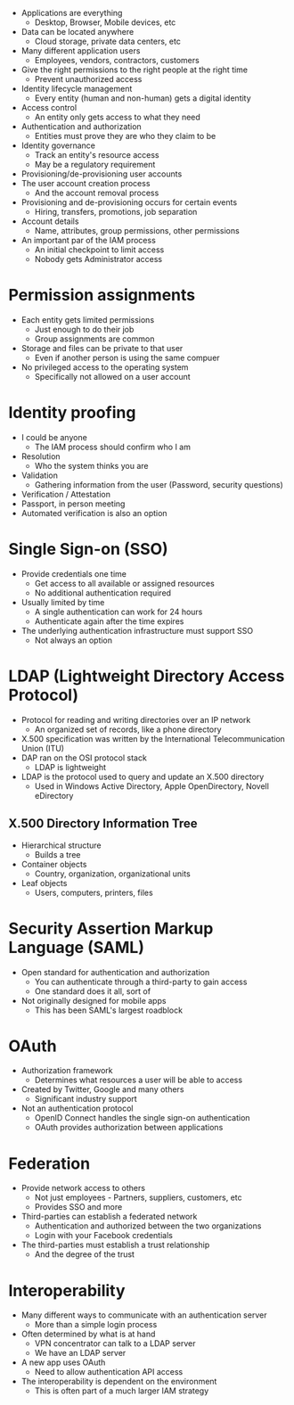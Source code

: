 - Applications are everything
	- Desktop, Browser, Mobile devices, etc
- Data can be located anywhere
	- Cloud storage, private data centers, etc
- Many different application users
	- Employees, vendors, contractors, customers
- Give the right permissions to the right people at the right time
	- Prevent unauthorized access
- Identity lifecycle management
	- Every entity (human and non-human) gets a digital identity
- Access control
	- An entity only gets access to what they need
- Authentication and authorization
	- Entities must prove they are who they claim to be
- Identity governance
	- Track an entity's resource access
	- May be a regulatory requirement
- Provisioning/de-provisioning user accounts
- The user account creation process
	- And the account removal process
- Provisioning and de-provisioning occurs for certain events
	- Hiring, transfers, promotions, job separation
- Account details
	- Name, attributes, group permissions, other permissions
- An important par of the IAM process
	- An initial checkpoint to limit access
	- Nobody gets Administrator access
# Permission assignments
- Each entity gets limited permissions
	- Just enough to do their job
	- Group assignments are common
- Storage and files can be private to that user
	- Even if another person is using the same compuer
- No privileged access to the operating system
	- Specifically not allowed on a user account
# Identity proofing
- I could be anyone
	- The IAM process should confirm who I am
- Resolution
	- Who the system thinks you are
- Validation
	- Gathering information from the user (Password, security questions)
- Verification / Attestation
- Passport, in person meeting
- Automated verification is also an option
# Single Sign-on (SSO)
- Provide credentials one time
	- Get access to all available or assigned resources
	- No additional authentication required
- Usually limited by time
	- A single authentication can work for 24 hours
	- Authenticate again after the time expires
- The underlying authentication infrastructure must support SSO
	- Not always an option
# LDAP (Lightweight Directory Access Protocol)
- Protocol for reading and writing directories over an IP network
	- An organized set of records, like a phone directory
- X.500 specification was written by the International Telecommunication Union (ITU)
- DAP ran on the OSI protocol stack
	- LDAP is lightweight
- LDAP is the protocol used to query and update an X.500 directory
	- Used in Windows Active Directory, Apple OpenDirectory, Novell eDirectory
## X.500 Directory Information Tree
- Hierarchical structure
	- Builds a tree
- Container objects
	- Country, organization, organizational units
- Leaf objects
	- Users, computers, printers, files
# Security Assertion Markup Language (SAML)
- Open standard for authentication and authorization
	- You can authenticate through a third-party to gain access
	- One standard does it all, sort of
- Not originally designed for mobile apps
	- This has been SAML's largest roadblock
# OAuth
- Authorization framework
	- Determines what resources a user will be able to access
- Created by Twitter, Google and many others
	- Significant industry support
- Not an authentication protocol
	- OpenID Connect handles the single sign-on authentication
	- OAuth provides authorization between applications
# Federation
- Provide network access to others
	- Not just employees - Partners, suppliers, customers, etc
	- Provides SSO and more
- Third-parties can establish a federated network
	- Authentication and authorized between the two organizations
	- Login with your Facebook credentials
- The third-parties must establish a trust relationship
	- And the degree of the trust
# Interoperability
- Many different ways to communicate with an authentication server
	- More than a simple login process
- Often determined by what is at hand
	- VPN concentrator can talk to a LDAP server
	- We have an LDAP server
- A new app uses OAuth
	- Need to allow authentication API access
- The interoperability is dependent on the environment
	- This is often part of a much larger IAM strategy